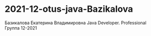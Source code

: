 # 2021-12-otus-java-Bazikalova

Базикалова Екатерина Владимировна
Java Developer. Professional
Группа 12-2021
